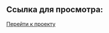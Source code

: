 ## Ссылка для просмотра:

[Перейти к проекту](https://phoenixdeveloper-sofia.github.io/Trips_layout/)
